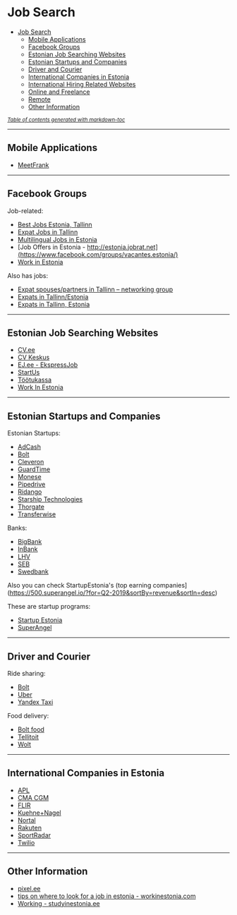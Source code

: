 # Job Search

- [Job Search](#job-search)
  * [Mobile Applications](#mobile-applications)
  * [Facebook Groups](#facebook-groups)
  * [Estonian Job Searching Websites](#estonian-job-searching-websites)
  * [Estonian Startups and Companies](#estonian-startups-and-companies)
  * [Driver and Courier](#driver-and-courier)
  * [International Companies in Estonia](#international-companies-in-estonia)
  * [International Hiring Related Websites](#international-hiring-related-websites)
  * [Online and Freelance](#online-and-freelance)
  * [Remote](#remote)
  * [Other Information](#other-information)

<small><i><a href='http://ecotrust-canada.github.io/markdown-toc/'>Table of contents generated with markdown-toc</a></i></small>

---

## Mobile Applications

- [MeetFrank](https://meetfrank.com/)

---

## Facebook Groups

Job-related:
- [Best Jobs Estonia, Tallinn](https://www.facebook.com/groups/I8834/)
- [Expat Jobs in Tallinn](https://www.facebook.com/groups/1602386729990915/)
- [Multilingual Jobs in Estonia](https://www.facebook.com/groups/480101142409536/)
- [Job Offers in Estonia - http://estonia.jobrat.net](https://www.facebook.com/groups/vacantes.estonia/)
- [Work in Estonia](https://www.facebook.com/groups/workinestonia/?)

Also has jobs:
- [Expat spouses/partners in Tallinn – networking group](https://www.facebook.com/groups/1525721910790126/)
- [Expats in Tallinn/Estonia](https://www.facebook.com/groups/166477880066544/)
- [Expats in Tallinn, Estonia](https://www.facebook.com/groups/1395659303995885/)

---

## Estonian Job Searching Websites

- [CV.ee](https://www.cv.ee/english)
- [CV Keskus](https://www.cvkeskus.ee/)
- [EJ.ee - EkspressJob](http://www.ej.ee/eng/?)
- [StartUs](https://www.startus.cc/jobs/estonia)
- [Töötukassa](https://www.tootukassa.ee/eng/toopakkumised)
- [Work In Estonia](https://www.workinestonia.com/latest-offers/)

---

## Estonian Startups and Companies

Estonian Startups:
- [AdCash](https://adcash.workable.com/)
- [Bolt](https://careers.bolt.eu/)
- [Cleveron](https://cleveron.com/careers)
- [GuardTime](https://guardtime.com/about/jobs)
- [Monese](https://careers.monese.com/jobs)
- [Pipedrive](https://www.pipedrive.com/en/jobs)
- [Ridango](https://ridango.com/join-us/)
- [Starship Technologies](https://www.starship.xyz/careers/)
- [Thorgate](https://thorgate.eu/jobs/)
- [Transferwise](https://transferwise.com/jobs/)

Banks:
- [BigBank](https://jobs.bigbank.eu/)
- [InBank](https://inbank.ee/en/inside/career/)
- [LHV](https://www.lhv.ee/en/careers#vacancies)
- [SEB](https://www.seb.ee/eng/seb/working-seb/working-seb)
- [Swedbank](https://swedbank.easycruit.com/intranet/external/?iso=gb&search_region=country-67&search_btn=search)

Also you can check StartupEstonia's (top earning companies](https://500.superangel.io/?for=Q2-2019&sortBy=revenue&sortIn=desc)

These are startup programs:

- [Startup Estonia](https://www.startupestonia.ee/)
- [SuperAngel](https://www.superangel.io/)

---

## Driver and Courier

Ride sharing:
- [Bolt](https://partners.bolt.eu/driver-signup)
- [Uber](https://www.uber.com/a/join-new)
- [Yandex Taxi](http://yandex-taxi.ee/en/)

Food delivery:
- [Bolt food](https://food.bolt.eu/en-us/)
- [Tellitoit](https://www.tellitoit.ee/tookuulutused?lang=en)
- [Wolt](https://wolt.com/couriers)

---

## International Companies in Estonia

- [APL](https://career2.successfactors.eu/career?company=C0002716868P&site=VjItSmFoc1VqUEliN25XSmxwcnB4TjZ5QT09)
- [CMA CGM](https://career2.successfactors.eu/portalcareer?company=C0002716868P)
- [FLIR](https://flir.wd1.myworkdayjobs.com/flircareers/jobs)
- [Kuehne+Nagel](https://jobs.kuehne-nagel.com/global/en/search-results?qcountry=ESTONIA)
- [Nortal](https://nortal.com/careers/#c-job-offers)
- [Rakuten](https://talent.rakuten.careers/jobs/search/4089861)
- [SportRadar](https://www.sportradar.com/about-us/make-the-team/all-jobs/)
- [Twilio](https://www.twilio.com/company/jobs#open-positions)

---

## Other Information

- [pixel.ee](https://pixel.ee)
- [tips on where to look for a job in estonia - workinestonia.com](https://www.workinestonia.com/tips-on-where-to-look-for-a-job-in-estonia/)
- [Working - studyinestonia.ee](http://studyinestonia.ee/en/working)
